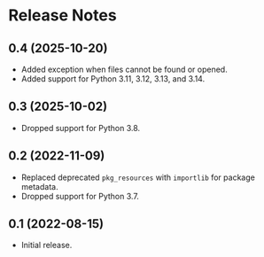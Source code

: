 # Release Notes

## 0.4 (2025-10-20)

- Added exception when files cannot be found or opened.
- Added support for Python 3.11, 3.12, 3.13, and 3.14.

## 0.3 (2025-10-02)

- Dropped support for Python 3.8.

## 0.2 (2022-11-09)

- Replaced deprecated `pkg_resources` with `importlib` for package metadata.
- Dropped support for Python 3.7.

## 0.1 (2022-08-15)

 - Initial release.
